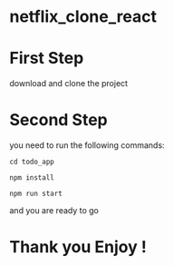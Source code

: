 # netflix_clone_react

# First Step

download and clone the project

# Second Step

you need to run the following commands:

    cd todo_app

    npm install

    npm run start

and you are ready to go

# Thank you Enjoy !
